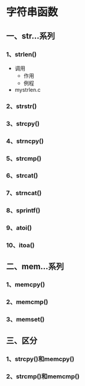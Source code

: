 # 字符串函数



## 一、str...系列

### 1、strlen()

- 调用
  - 作用
  - 例程
- mystrlen.c

### 2、strstr()



### 3、strcpy()



### 4、strncpy()



### 5、strcmp()

### 6、strcat()

### 7、strncat()



### 8、sprintf()



### 9、atoi()



### 10、itoa()



## 二、mem...系列

### 1、memcpy()



### 2、memcmp()



### 3、memset()

## 三、区分

### 1、strcpy()和memcpy()



### 2、strcmp()和memcmp()



